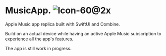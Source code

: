 # MusicApp.                                                                                                                                      ![Icon-60@2x](https://user-images.githubusercontent.com/36419167/210294109-d438c083-17b2-4734-8ee4-52484eafe106.png)


Apple Music app replica built with SwiftUI and Combine. 

Build on an actual device while having an active Apple Music subscription to experience all the app's features.

The app is still work in progress.

